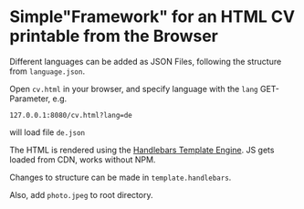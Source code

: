 # Simple"Framework" for an HTML CV printable from the Browser

Different languages can be added as JSON Files, following the structure from ```language.json```.

Open ```cv.html``` in your browser, and specify language with the ```lang``` GET-Parameter, e.g. 
```
127.0.0.1:8080/cv.html?lang=de
``` 
will load file ```de.json```

The HTML is rendered using the [Handlebars Template Engine](https://handlebarsjs.com/).
JS gets loaded from CDN, works without NPM.

Changes to structure can be made in ```template.handlebars```.

Also, add ```photo.jpeg``` to root directory.
